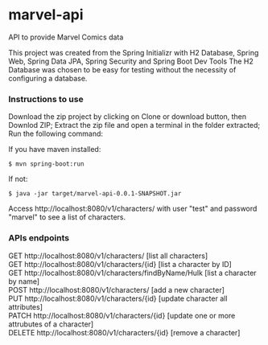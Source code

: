 # marvel-api
API to provide Marvel Comics data

This project was created from the Spring Initializr with H2 Database, Spring Web, Spring Data JPA, Spring Security and Spring Boot Dev Tools
The H2 Database was chosen to be easy for testing without the necessity of configuring a database.

### Instructions to use
Download the zip project by clicking on Clone or download button, then Downlod ZIP;
Extract the zip file and open a terminal in the folder extracted;
Run the following command:

If you have maven installed:
```
$ mvn spring-boot:run
```
If not:
```
$ java -jar target/marvel-api-0.0.1-SNAPSHOT.jar
```
Access http://localhost:8080/v1/characters/ with user "test" and password "marvel" to see a list of characters.

### APIs endpoints
GET http://localhost:8080/v1/characters/ [list all characters]  
GET http://localhost:8080/v1/characters/{id} [list a character by ID]  
GET http://localhost:8080/v1/characters/findByName/Hulk [list a character by name]  
POST http://localhost:8080/v1/characters/ [add a new character]  
PUT http://localhost:8080/v1/characters/{id} [update character all attributes]  
PATCH http://localhost:8080/v1/characters/{id} [update one or more attrubutes of a character]  
DELETE http://localhost:8080/v1/characters/{id} [remove a character]  

